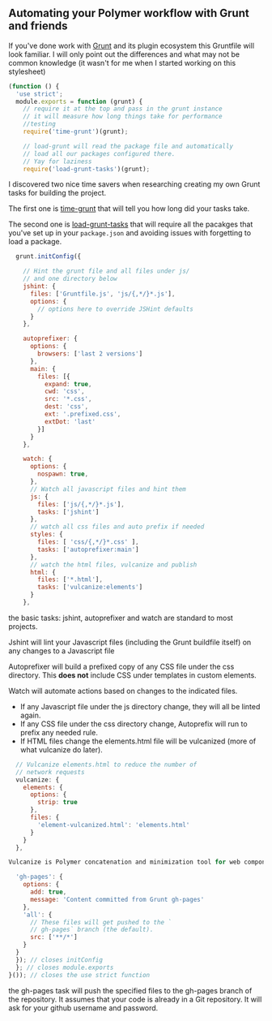 ## Automating your Polymer workflow with Grunt and friends

If you've done work with [Grunt](http://gruntjs.com/) and its plugin ecosystem this Gruntfile will look familiar. I will only point out the differences and what may not be common knowledge (it wasn't for me when I started working on this stylesheet)

```javascript
(function () {
  'use strict';
  module.exports = function (grunt) {
    // require it at the top and pass in the grunt instance
    // it will measure how long things take for performance
    //testing
    require('time-grunt')(grunt);

    // load-grunt will read the package file and automatically
    // load all our packages configured there. 
    // Yay for laziness
    require('load-grunt-tasks')(grunt);
```

I discovered two nice time savers when researching creating my own Grunt tasks for building the project. 

The first one is [time-grunt](https://github.com/sindresorhus/time-grunt) that will tell you how long did your tasks take. 

The second one is [load-grunt-tasks](https://github.com/sindresorhus/load-grunt-tasks) that will require all the pacakges that you've set up in your `package.json` and avoiding issues with forgetting to load a package.

```javascript
  grunt.initConfig({

    // Hint the grunt file and all files under js/ 
    // and one directory below
    jshint: {
      files: ['Gruntfile.js', 'js/{,*/}*.js'],
      options: {
        // options here to override JSHint defaults
      }
    },

    autoprefixer: {
      options: {
        browsers: ['last 2 versions']
      },
      main: {
        files: [{
          expand: true,
          cwd: 'css',
          src: '*.css',
          dest: 'css',
          ext: '.prefixed.css',
          extDot: 'last'
        }]
      }
    },

    watch: {
      options: {
        nospawn: true,
      },
      // Watch all javascript files and hint them
      js: {
        files: ['js/{,*/}*.js'],
        tasks: ['jshint']
      },
      // watch all css files and auto prefix if needed
      styles: {
        files: [ 'css/{,*/}*.css' ],
        tasks: ['autoprefixer:main']
      },
      // watch the html files, vulcanize and publish
      html: {
        files: ['*.html'],
        tasks: ['vulcanize:elements']
      }
    },
```

the basic tasks: jshint, autoprefixer and watch are standard to most projects. 

Jshint will lint your Javascript files (including the Grunt buildfile itself) on any changes to a Javascript file

Autoprefixer will build a prefixed copy of any CSS file under the css directory. This **does not** include CSS under templates in custom elements. 

Watch will automate actions based on changes to the indicated files. 

* If any Javascript file under the js directory change, they will all be linted again.
* If any CSS file under the css directory change, Autoprefix will run to prefix any needed rule. 
* If HTML files change the elements.html file will be vulcanized (more of what vulcanize do later).

```javascript
  // Vulcanize elements.html to reduce the number of 
  // network requests
  vulcanize: {
    elements: {
      options: {
        strip: true
      },
      files: {
        'element-vulcanized.html': 'elements.html'
      }
    }
  },

Vulcanize is Polymer concatenation and minimization tool for web components. I've chosen to vulcanize all the required elements in `elements.html` to reduce the number of requests we make of the server and the size of all the requested elements.

  'gh-pages': {
    options: {
      add: true,
      message: 'Content committed from Grunt gh-pages'
    },
    'all': {
      // These files will get pushed to the `
      // gh-pages` branch (the default).
      src: ['**/*']
    }
  }
  }); // closes initConfig
  }; // closes module.exports
}()); // closes the use strict function
```

the gh-pages task will push the specified files to the gh-pages branch of the repository. It assumes that your code is already in a Git repository. It will ask for your github username and password.